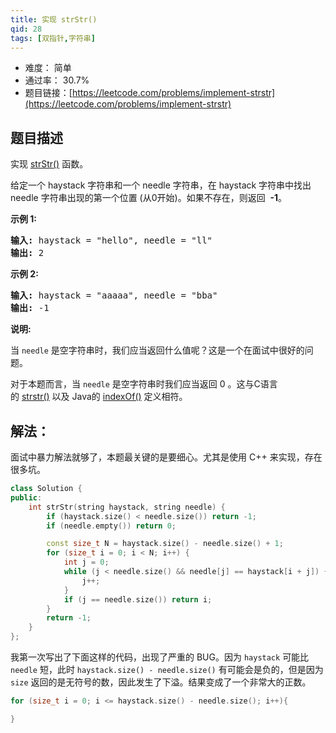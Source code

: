 ```yaml
---
title: 实现 strStr()
qid: 28
tags: [双指针,字符串]
---
```



- 难度： 简单
- 通过率： 30.7%
- 题目链接：[https://leetcode.com/problems/implement-strstr](https://leetcode.com/problems/implement-strstr)


## 题目描述

<p>实现&nbsp;<a href="https://baike.baidu.com/item/strstr/811469" target="_blank">strStr()</a>&nbsp;函数。</p>

<p>给定一个&nbsp;haystack 字符串和一个 needle 字符串，在 haystack 字符串中找出 needle 字符串出现的第一个位置 (从0开始)。如果不存在，则返回&nbsp; <strong>-1</strong>。</p>

<p><strong>示例 1:</strong></p>

<pre><strong>输入:</strong> haystack = &quot;hello&quot;, needle = &quot;ll&quot;
<strong>输出:</strong> 2
</pre>

<p><strong>示例 2:</strong></p>

<pre><strong>输入:</strong> haystack = &quot;aaaaa&quot;, needle = &quot;bba&quot;
<strong>输出:</strong> -1
</pre>

<p><strong>说明:</strong></p>

<p>当&nbsp;<code>needle</code>&nbsp;是空字符串时，我们应当返回什么值呢？这是一个在面试中很好的问题。</p>

<p>对于本题而言，当&nbsp;<code>needle</code>&nbsp;是空字符串时我们应当返回 0 。这与C语言的&nbsp;<a href="https://baike.baidu.com/item/strstr/811469" target="_blank">strstr()</a>&nbsp;以及 Java的&nbsp;<a href="https://docs.oracle.com/javase/7/docs/api/java/lang/String.html#indexOf(java.lang.String)" target="_blank">indexOf()</a>&nbsp;定义相符。</p>


## 解法：

面试中暴力解法就够了，本题最关键的是要细心。尤其是使用 C++ 来实现，存在很多坑。



```C++
class Solution {
public:
    int strStr(string haystack, string needle) {
        if (haystack.size() < needle.size()) return -1;
        if (needle.empty()) return 0;

        const size_t N = haystack.size() - needle.size() + 1;
        for (size_t i = 0; i < N; i++) {
            int j = 0;
            while (j < needle.size() && needle[j] == haystack[i + j]) {
                j++;
            }
            if (j == needle.size()) return i;
        }
        return -1;
    }
};      
```


我第一次写出了下面这样的代码，出现了严重的 BUG。因为 `haystack` 可能比 `needle` 短，此时 `haystack.size() - needle.size()` 有可能会是负的，但是因为 `size` 返回的是无符号的数，因此发生了下溢。结果变成了一个非常大的正数。

```c++
for (size_t i = 0; i <= haystack.size() - needle.size(); i++){

}
```

